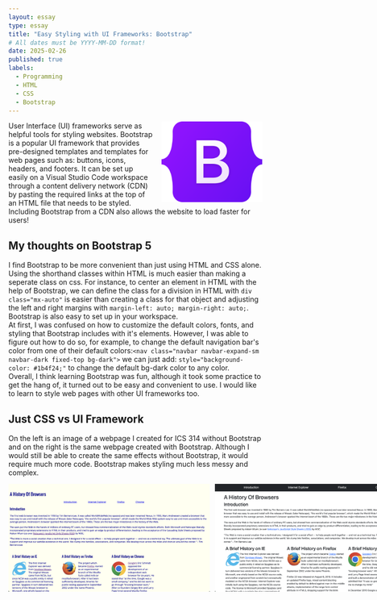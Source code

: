 ```yaml
---
layout: essay
type: essay
title: "Easy Styling with UI Frameworks: Bootstrap"
# All dates must be YYYY-MM-DD format!
date: 2025-02-26
published: true
labels:
  - Programming
  - HTML
  - CSS
  - Bootstrap
---
```


<div>
  
 <img src="../img/Bootstrap_logo.png" class="img-thumbnail" style="float: right; margin-left: 15px;" width="200px" alt="TS">
</div>

User Interface (UI) frameworks serve as helpful tools for styling websites. Bootstrap is a popular UI framework that provides pre-designed templates and templates for web pages such as: buttons, icons, headers, and footers. It can be set up easily on a Visual Studio Code workspace through a content delivery network (CDN) by pasting the required links at the top of an HTML file that needs to be styled. Including Bootstrap from a CDN also allows the website to load faster for users!
<br> 

## My thoughts on Bootstrap 5
I find Bootstrap to be more convenient than just using HTML and CSS alone. Using the shorthand classes within HTML is much easier than making a seperate class on css. For instance, to center an element in HTML with the help of Bootstrap, we can define the class for a division in HTML with ```div class="mx-auto"``` is easier than creating a class for that object and adjusting the left and right margins with ```margin-left: auto; margin-right: auto;```. Bootstrap is also easy to set up in your workspace. 
<br> 
At first, I was confused on how to customize the default colors, fonts, and styling that Bootstrap includes with it's elements. However, I was able to figure out how to do so, for example, to change the default navigation bar's color from one of their default colors:```<nav class="navbar navbar-expand-sm navbar-dark fixed-top bg-dark">``` we can just add: ```style="background-color: #1b4f24;"``` to change the default bg-dark color to any color. 
<br> 
Overall, I think learning Bootstrap was fun, although it took some practice to get the hang of, it turned out to be easy and convenient to use. I would like to learn to style web pages with other UI frameworks too. 
<br> 

## Just CSS vs UI Framework
On the left is an image of a webpage I created for ICS 314 without Bootstrap and on the right is the same webpage created with Bootstrap. Although I would still be able to create the same effects without Bootstrap, it would require much more code. Bootstrap makes styling much less messy and complex.
<br>
<div style="display: flex; gap: 10px;">
<img src="../img/bootstrap/justcss.png" width="400px">
<img src="../img/bootstrap/withbootstrap.png" width="400px">
</div>
